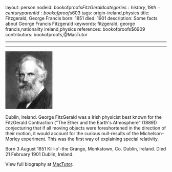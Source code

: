 layout: person
nodeid: bookofproofs$FitzGerald
categories: history,19th-century
parentid: bookofproofs$603
tags: origin-ireland,physics
title: Fitzgerald, George Francis
born: 1851
died: 1901
description: Some facts about George Francis Fitzgerald
keywords: fitzgerald, george francis,nationality ireland,physics
references: bookofproofs$6909
contributors: bookofproofs,@MacTutor

---


---

![FitzGerald.jpg](https://github.com/bookofproofs/bookofproofs.github.io/blob/main/_sources/_assets/images/portraits/FitzGerald.jpg?raw=true)

Dublin, Ireland. George FitzGerald was a Irish physicist best known for the FitzGerald Contraction ("The Ether and the Earth's Atmosphere" (1889)) conjecturing  that if all moving objects were foreshortened in the direction of their motion, it would account for the curious null-results of the Michelson–Morley experiment. This was the first way of explaining special relativity.

Born 3 August 1851 Kill-o'-the Grange, Monkstown, Co. Dublin, Ireland. Died 21 February 1901 Dublin, Ireland.


View full biography at [MacTutor](https://mathshistory.st-andrews.ac.uk/Biographies/FitzGerald/).
